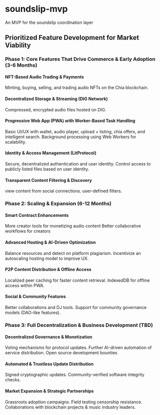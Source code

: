 # soundslip-mvp
An MVP for the soundslip coordination layer

## Prioritized Feature Development for Market Viability

### Phase 1: Core Features That Drive Commerce & Early Adoption (3-6 Months)

#### NFT-Based Audio Trading & Payments
Minting, buying, selling, and trading audio NFTs on the Chia blockchain.

#### Decentralized Storage & Streaming (DIG Network)
Compressed, encrypted audio files hosted on DIG.

#### Progressive Web App (PWA) with Worker-Based Task Handling
Basic UI/UX with wallet, audio player, upload + listing, chia offers, and intelligent search.
Background processing using Web Workers for scalability.

#### Identity & Access Management (LitProtocol)
Secure, decentralized authentication and user identity.
Control access to publicly listed files based on user identity.

#### Transparent Content Filtering & Discovery
view content from social connections.
user-defined filters.


### Phase 2: Scaling & Expansion (6-12 Months)


#### Smart Contract Enhancements
More creator tools for monetizing audio content
Better collaborative workflows for creators

#### Advanced Hosting & AI-Driven Optimization
Balance resources and detect on platform plagiarism.
Incentivize an autoscaling hosting model to improve UX.

#### P2P Content Distribution & Offline Access
Localized peer caching for faster content retrieval.
IndexedDB for offline access within PWA.

#### Social & Community Features
Better collaborations and DJ tools.
Support for community governance models (DAO-like features).


### Phase 3: Full Decentralization & Business Development (TBD)


#### Decentralized Governance & Monetization
Voting mechanisms for protocol updates.
Further AI-driven automation of service distribution.
Open source development bounties

#### Automated & Trustless Update Distribution
Signed cryptographic updates.
Community-verified software integrity checks.

#### Market Expansion & Strategic Partnerships
Grassroots adoption campaigns. Field testing censorship resistance.
Collaborations with blockchain projects & music industry leaders.